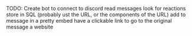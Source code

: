 TODO:
Create bot to connect to discord
read messages
look for reactions
store in SQL (probably ust the URL, or the components of the URL)
add to message in a pretty embed
have a clickable link to go to the original message
a website
